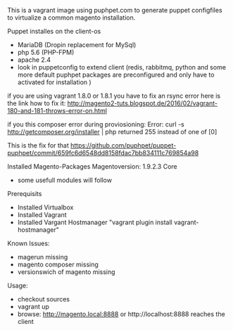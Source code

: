 This is a vagrant image using puphpet.com to generate puppet configfiles to virtualize a common magento installation.

Puppet installes on the client-os
- MariaDB (Dropin replacement for MySql)
- php 5.6 (PHP-FPM) 
- apache 2.4
- look in puppetconfig to extend client (redis, rabbitmq, python and some more default puphpet packages are preconfigured and only have to activated for installation )

if you are using vagrant 1.8.0 or 1.8.1 you have to fix an rsync error
here is the link how to fix it:
http://magento2-tuts.blogspot.de/2016/02/vagrant-180-and-181-throws-error-on.html


if you this composer error during proviosioning:
Error: curl -s http://getcomposer.org/installer | php returned 255 instead of one of [0]

This is the fix for that
https://github.com/puphpet/puppet-puphpet/commit/659fc6d6548dd8158fdac7bb834111c769854a98


Installed Magento-Packages
Magentoversion: 1.9.2.3 Core
- some usefull modules will follow

Prerequisits
- Installed Virtualbox
- Installed Vagrant
- Installed Vargant Hostmanager "vagrant plugin install vagrant-hostmanager"

Known Issues:
- magerun missing
- magento composer missing
- versionswich of magento missing

Usage:
- checkout sources
- vagrant up
- browse: http://magento.local:8888 or http://localhost:8888 reaches the client


